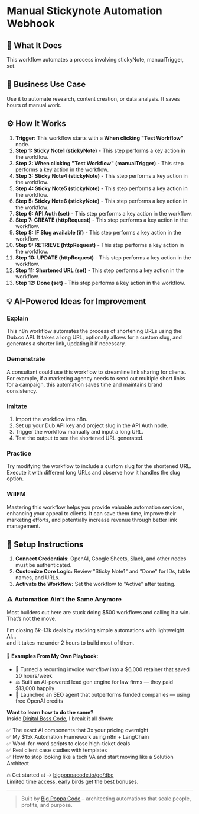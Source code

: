 # Manual Stickynote Automation Webhook

## 🚀 What It Does
This workflow automates a process involving stickyNote, manualTrigger, set.

## 💼 Business Use Case
Use it to automate research, content creation, or data analysis. It saves hours of manual work.

## ⚙️ How It Works
1.  **Trigger:** This workflow starts with a **When clicking "Test Workflow"** node.
2. **Step 1: Sticky Note1 (stickyNote)** - This step performs a key action in the workflow.
3. **Step 2: When clicking "Test Workflow" (manualTrigger)** - This step performs a key action in the workflow.
4. **Step 3: Sticky Note4 (stickyNote)** - This step performs a key action in the workflow.
5. **Step 4: Sticky Note5 (stickyNote)** - This step performs a key action in the workflow.
6. **Step 5: Sticky Note6 (stickyNote)** - This step performs a key action in the workflow.
7. **Step 6: API Auth (set)** - This step performs a key action in the workflow.
8. **Step 7: CREATE (httpRequest)** - This step performs a key action in the workflow.
9. **Step 8: IF Slug available (if)** - This step performs a key action in the workflow.
10. **Step 9: RETRIEVE (httpRequest)** - This step performs a key action in the workflow.
11. **Step 10: UPDATE (httpRequest)** - This step performs a key action in the workflow.
12. **Step 11: Shortened URL (set)** - This step performs a key action in the workflow.
13. **Step 12: Done (set)** - This step performs a key action in the workflow.

## 💡 AI-Powered Ideas for Improvement
### Explain
This n8n workflow automates the process of shortening URLs using the Dub.co API. It takes a long URL, optionally allows for a custom slug, and generates a shorter link, updating it if necessary. 

### Demonstrate
A consultant could use this workflow to streamline link sharing for clients. For example, if a marketing agency needs to send out multiple short links for a campaign, this automation saves time and maintains brand consistency.

### Imitate
1. Import the workflow into n8n.
2. Set up your Dub API key and project slug in the API Auth node.
3. Trigger the workflow manually and input a long URL.
4. Test the output to see the shortened URL generated.

### Practice
Try modifying the workflow to include a custom slug for the shortened URL. Execute it with different long URLs and observe how it handles the slug option.

### WIIFM
Mastering this workflow helps you provide valuable automation services, enhancing your appeal to clients. It can save them time, improve their marketing efforts, and potentially increase revenue through better link management.

## 🔧 Setup Instructions
1. **Connect Credentials:** OpenAI, Google Sheets, Slack, and other nodes must be authenticated.
2. **Customize Core Logic:** Review "Sticky Note1" and "Done" for IDs, table names, and URLs.
3. **Activate the Workflow:** Set the workflow to "Active" after testing.

### ⚠️ Automation Ain’t the Same Anymore

Most builders out here are stuck doing $500 workflows and calling it a win.  
That’s not the move.  

I'm closing $6k–$13k deals by stacking simple automations with lightweight AI...  
and it takes me under 2 hours to build most of them.

#### 🧠 Examples From My Own Playbook:
- 🔁 Turned a recurring invoice workflow into a $6,000 retainer that saved 20 hours/week  
- ⚖️ Built an AI-powered lead gen engine for law firms — they paid $13,000 happily  
- 🚀 Launched an SEO agent that outperforms funded companies — using free OpenAI credits  

**Want to learn how to do the same?**  
Inside [Digital Boss Code](https://bigpoppacode.io/go/dbc), I break it all down:

✅ The exact AI components that 3x your pricing overnight  
✅ My $15k Automation Framework using n8n + LangChain  
✅ Word-for-word scripts to close high-ticket deals  
✅ Real client case studies with templates  
✅ How to stop looking like a tech VA and start moving like a Solution Architect  

🔥 Get started at → [bigpoppacode.io/go/dbc](https://bigpoppacode.io/go/dbc)  
Limited time access, early birds get the best bonuses.

---
> Built by [Big Poppa Code](https://bigpoppacode.io) – architecting automations that scale people, profits, and purpose.
